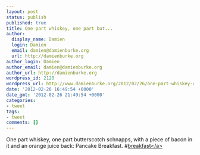 ```yaml
---
layout: post
status: publish
published: true
title: One part whiskey, one part but...
author:
  display_name: Damien
  login: Damien
  email: damien@damienburke.org
  url: http://damienburke.org
author_login: Damien
author_email: damien@damienburke.org
author_url: http://damienburke.org
wordpress_id: 2120
wordpress_url: http://www.damienburke.org/2012/02/26/one-part-whiskey-one-part-but/
date: '2012-02-26 16:49:54 +0000'
date_gmt: '2012-02-26 21:49:54 +0000'
categories:
- tweet
tags:
- tweet
comments: []
---
```

<p>One part whiskey, one part butterscotch schnapps, with a piece of bacon in it and an orange juice back: Pancake Breakfast. #<a href="http:&#47;&#47;search.twitter.com&#47;search?q=%23breakfast" class="aktt_hashtag">breakfast<&#47;a></p>
